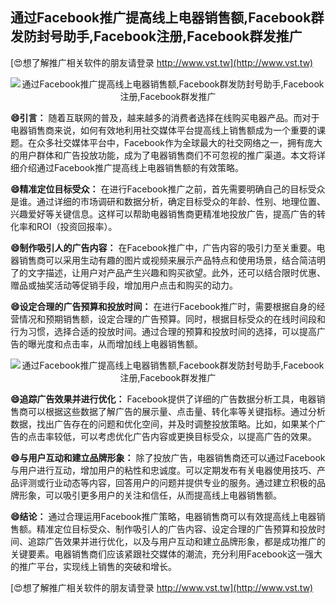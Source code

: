 ## **通过Facebook推广提高线上电器销售额,Facebook群发防封号助手,Facebook注册,Facebook群发推广**

[😍想了解推广相关软件的朋友请登录 http://www.vst.tw](http://www.vst.tw)

 <center><img src="https://vst.tw/MP4/tuiguang/png/0.png" alt="通过Facebook推广提高线上电器销售额,Facebook群发防封号助手,Facebook注册,Facebook群发推广"></center>

**😄引言：**
随着互联网的普及，越来越多的消费者选择在线购买电器产品。而对于电器销售商来说，如何有效地利用社交媒体平台提高线上销售额成为一个重要的课题。在众多社交媒体平台中，Facebook作为全球最大的社交网络之一，拥有庞大的用户群体和广告投放功能，成为了电器销售商们不可忽视的推广渠道。本文将详细介绍通过Facebook推广提高线上电器销售额的有效策略。

**😄精准定位目标受众：**
在进行Facebook推广之前，首先需要明确自己的目标受众是谁。通过详细的市场调研和数据分析，确定目标受众的年龄、性别、地理位置、兴趣爱好等关键信息。这样可以帮助电器销售商更精准地投放广告，提高广告的转化率和ROI（投资回报率）。

**😄制作吸引人的广告内容：**
在Facebook推广中，广告内容的吸引力至关重要。电器销售商可以采用生动有趣的图片或视频来展示产品特点和使用场景，结合简洁明了的文字描述，让用户对产品产生兴趣和购买欲望。此外，还可以结合限时优惠、赠品或抽奖活动等促销手段，增加用户点击和购买的动力。

**😄设定合理的广告预算和投放时间：**
在进行Facebook推广时，需要根据自身的经营情况和预期销售额，设定合理的广告预算。同时，根据目标受众的在线时间段和行为习惯，选择合适的投放时间。通过合理的预算和投放时间的选择，可以提高广告的曝光度和点击率，从而增加线上电器销售额。

 <center><img src="https://vst.tw/MP4/tuiguang/png/2.png" alt="通过Facebook推广提高线上电器销售额,Facebook群发防封号助手,Facebook注册,Facebook群发推广"></center>

**😄追踪广告效果并进行优化：**
Facebook提供了详细的广告数据分析工具，电器销售商可以根据这些数据了解广告的展示量、点击量、转化率等关键指标。通过分析数据，找出广告存在的问题和优化空间，并及时调整投放策略。比如，如果某个广告的点击率较低，可以考虑优化广告内容或更换目标受众，以提高广告的效果。

**😄与用户互动和建立品牌形象：**
除了投放广告，电器销售商还可以通过Facebook与用户进行互动，增加用户的粘性和忠诚度。可以定期发布有关电器使用技巧、产品评测或行业动态等内容，回答用户的问题并提供专业的服务。通过建立积极的品牌形象，可以吸引更多用户的关注和信任，从而提高线上电器销售额。

**😄结论：**
通过合理运用Facebook推广策略，电器销售商可以有效提高线上电器销售额。精准定位目标受众、制作吸引人的广告内容、设定合理的广告预算和投放时间、追踪广告效果并进行优化，以及与用户互动和建立品牌形象，都是成功推广的关键要素。电器销售商们应该紧跟社交媒体的潮流，充分利用Facebook这一强大的推广平台，实现线上销售的突破和增长。

[😍想了解推广相关软件的朋友请登录 http://www.vst.tw](http://www.vst.tw)



